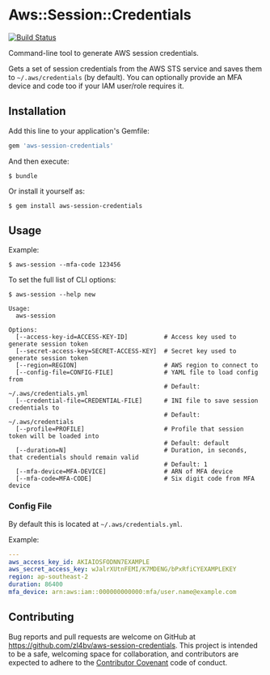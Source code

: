 # Aws::Session::Credentials

[![Build Status](https://travis-ci.org/zl4bv/aws-session-credentials.svg)](https://travis-ci.org/zl4bv/aws-session-credentials)

Command-line tool to generate AWS session credentials.

Gets a set of session credentials from the AWS STS service and saves them to
`~/.aws/credentials` (by default). You can optionally provide an MFA device and
code too if your IAM user/role requires it.

## Installation

Add this line to your application's Gemfile:

```ruby
gem 'aws-session-credentials'
```

And then execute:

    $ bundle

Or install it yourself as:

    $ gem install aws-session-credentials

## Usage

Example:

```
$ aws-session --mfa-code 123456
```

To set the full list of CLI options:

```
$ aws-session --help new

Usage:
  aws-session

Options:
  [--access-key-id=ACCESS-KEY-ID]          # Access key used to generate session token
  [--secret-access-key=SECRET-ACCESS-KEY]  # Secret key used to generate session token
  [--region=REGION]                        # AWS region to connect to
  [--config-file=CONFIG-FILE]              # YAML file to load config from
                                           # Default: ~/.aws/credentials.yml
  [--credential-file=CREDENTIAL-FILE]      # INI file to save session credentials to
                                           # Default: ~/.aws/credentials
  [--profile=PROFILE]                      # Profile that session token will be loaded into
                                           # Default: default
  [--duration=N]                           # Duration, in seconds, that credentials should remain valid
                                           # Default: 1
  [--mfa-device=MFA-DEVICE]                # ARN of MFA device
  [--mfa-code=MFA-CODE]                    # Six digit code from MFA device
```

### Config File

By default this is located at `~/.aws/credentials.yml`.

Example:

```yaml
---
aws_access_key_id: AKIAIOSFODNN7EXAMPLE
aws_secret_access_key: wJalrXUtnFEMI/K7MDENG/bPxRfiCYEXAMPLEKEY
region: ap-southeast-2
duration: 86400
mfa_device: arn:aws:iam::000000000000:mfa/user.name@example.com
```

## Contributing

Bug reports and pull requests are welcome on GitHub at https://github.com/zl4bv/aws-session-credentials. This project is intended to be a safe, welcoming space for collaboration, and contributors are expected to adhere to the [Contributor Covenant](contributor-covenant.org) code of conduct.
